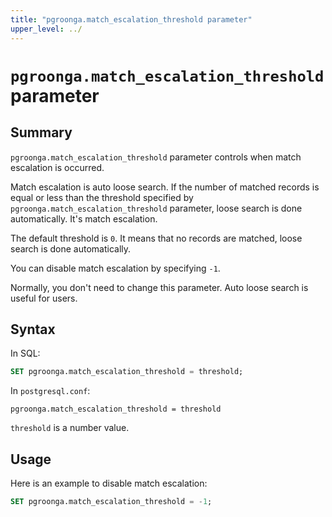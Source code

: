 ```yaml
---
title: "pgroonga.match_escalation_threshold parameter"
upper_level: ../
---
```


# `pgroonga.match_escalation_threshold` parameter

## Summary

`pgroonga.match_escalation_threshold` parameter controls when match escalation is occurred.

Match escalation is auto loose search. If the number of matched records is equal or less than the threshold specified by `pgroonga.match_escalation_threshold` parameter, loose search is done automatically. It's match escalation.

The default threshold is `0`. It means that no records are matched, loose search is done automatically.

You can disable match escalation by specifying `-1`.

Normally, you don't need to change this parameter. Auto loose search is useful for users.

## Syntax

In SQL:

```sql
SET pgroonga.match_escalation_threshold = threshold;
```

In `postgresql.conf`:

```text
pgroonga.match_escalation_threshold = threshold
```

`threshold` is a number value.

## Usage

Here is an example to disable match escalation:

```sql
SET pgroonga.match_escalation_threshold = -1;
```
